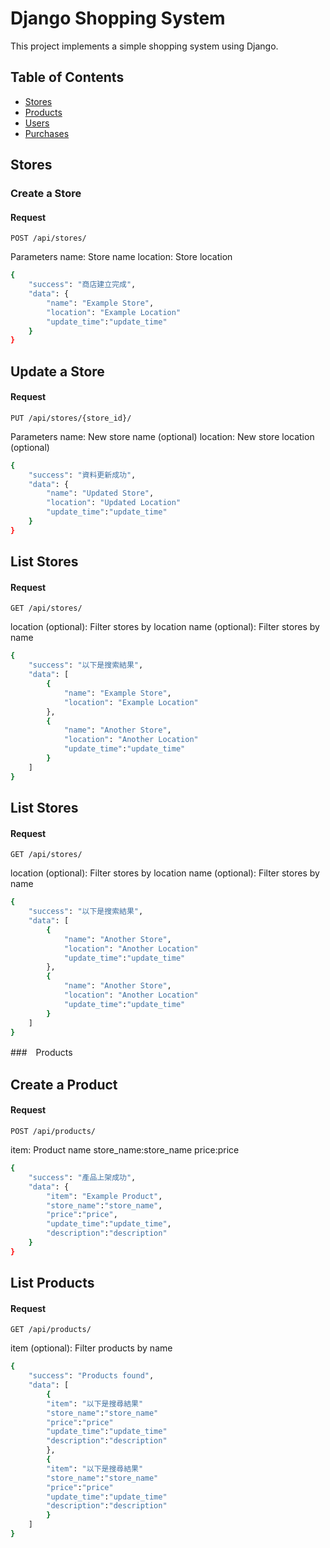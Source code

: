 # Django Shopping System

This project implements a simple shopping system using Django.

## Table of Contents

- [Stores](#stores)
- [Products](#products)
- [Users](#users)
- [Purchases](#purchases)

## Stores

### Create a Store

#### Request
```http
POST /api/stores/
```

Parameters
name: Store name
location: Store location
```bash
{
    "success": "商店建立完成",
    "data": {
        "name": "Example Store",
        "location": "Example Location"
        "update_time":"update_time"
    }
}
```
## Update a Store

#### Request

```http
PUT /api/stores/{store_id}/
```
Parameters
name: New store name (optional)
location: New store location (optional)

```bash
{
    "success": "資料更新成功",
    "data": {
        "name": "Updated Store",
        "location": "Updated Location"
        "update_time":"update_time"
    }
}
```
## List Stores

#### Request

```http
GET /api/stores/
```
location (optional): Filter stores by location
name (optional): Filter stores by name

```bash
{
    "success": "以下是搜索結果",
    "data": [
        {
            "name": "Example Store",
            "location": "Example Location"
        },
        {
            "name": "Another Store",
            "location": "Another Location"
            "update_time":"update_time"
        }
    ]
}
```
## List Stores

#### Request

```http
GET /api/stores/
```

location (optional): Filter stores by location
name (optional): Filter stores by name

```bash
{
    "success": "以下是搜索結果",
    "data": [
        {
            "name": "Another Store",
            "location": "Another Location"
            "update_time":"update_time"
        },
        {
            "name": "Another Store",
            "location": "Another Location"
            "update_time":"update_time"
        }
    ]
}
```
###　Products

## Create a Product

#### Request

```http
POST /api/products/
```

item: Product name
store_name:store_name
price:price
```bash
{
    "success": "產品上架成功",
    "data": {
        "item": "Example Product",
        "store_name":"store_name",
        "price":"price",
        "update_time":"update_time",
        "description":"description"
    }
}
```

## List Products

#### Request

```http
GET /api/products/
```
item (optional): Filter products by name

```bash
{
    "success": "Products found",
    "data": [
        {
        "item": "以下是搜尋結果"
        "store_name":"store_name"
        "price":"price"
        "update_time":"update_time"
        "description":"description"
        },
        {
        "item": "以下是搜尋結果"
        "store_name":"store_name"
        "price":"price"
        "update_time":"update_time"
        "description":"description"
        }
    ]
}
```
